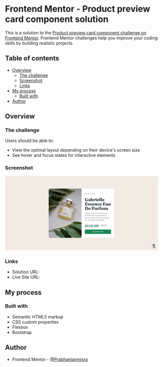 # Frontend Mentor - Product preview card component solution

This is a solution to the [Product preview card component challenge on Frontend Mentor](https://www.frontendmentor.io/challenges/product-preview-card-component-GO7UmttRfa). Frontend Mentor challenges help you improve your coding skills by building realistic projects. 

## Table of contents

- [Overview](#overview)
  - [The challenge](#the-challenge)
  - [Screenshot](#screenshot)
  - [Links](#links)
- [My process](#my-process)
  - [Built with](#built-with)
- [Author](#author)



## Overview

### The challenge

Users should be able to:

- View the optimal layout depending on their device's screen size
- See hover and focus states for interactive elements

### Screenshot

![](./screenshot.jpg)

### Links

- Solution URL: [](https://github.com/Prabhanjanmisra/fem-product-preview-card)
- Live Site URL: [](https://prabhanjanmisra.github.io/fem-product-preview-card/)

## My process

### Built with

- Semantic HTML5 markup
- CSS custom properties
- Flexbox
- Bootstrap


## Author

- Frontend Mentor - [@Prabhanjanmisra](https://www.frontendmentor.io/profile/Prabhanjanmisra)



